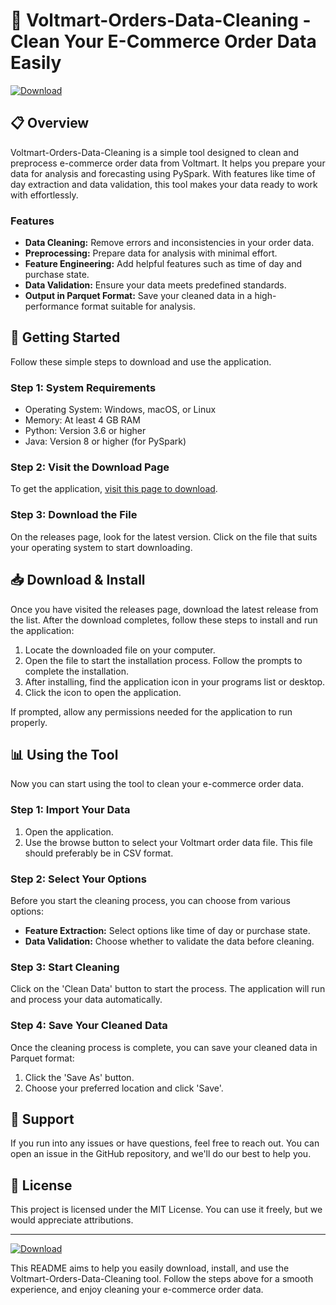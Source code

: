 # 🚀 Voltmart-Orders-Data-Cleaning - Clean Your E-Commerce Order Data Easily

[![Download](https://img.shields.io/badge/Download-Now-brightgreen)](https://github.com/Bilal-iqbal01/Voltmart-Orders-Data-Cleaning/releases)

## 📋 Overview
Voltmart-Orders-Data-Cleaning is a simple tool designed to clean and preprocess e-commerce order data from Voltmart. It helps you prepare your data for analysis and forecasting using PySpark. With features like time of day extraction and data validation, this tool makes your data ready to work with effortlessly.

### Features
- **Data Cleaning:** Remove errors and inconsistencies in your order data.
- **Preprocessing:** Prepare data for analysis with minimal effort.
- **Feature Engineering:** Add helpful features such as time of day and purchase state.
- **Data Validation:** Ensure your data meets predefined standards.
- **Output in Parquet Format:** Save your cleaned data in a high-performance format suitable for analysis.

## 🚀 Getting Started
Follow these simple steps to download and use the application.

### Step 1: System Requirements
- Operating System: Windows, macOS, or Linux
- Memory: At least 4 GB RAM
- Python: Version 3.6 or higher
- Java: Version 8 or higher (for PySpark)

### Step 2: Visit the Download Page
To get the application, [visit this page to download](https://github.com/Bilal-iqbal01/Voltmart-Orders-Data-Cleaning/releases).

### Step 3: Download the File
On the releases page, look for the latest version. Click on the file that suits your operating system to start downloading.

## 📥 Download & Install
Once you have visited the releases page, download the latest release from the list. After the download completes, follow these steps to install and run the application:

1. Locate the downloaded file on your computer.
2. Open the file to start the installation process. Follow the prompts to complete the installation.
3. After installing, find the application icon in your programs list or desktop.
4. Click the icon to open the application.

If prompted, allow any permissions needed for the application to run properly.

## 📊 Using the Tool
Now you can start using the tool to clean your e-commerce order data.

### Step 1: Import Your Data
1. Open the application.
2. Use the browse button to select your Voltmart order data file. This file should preferably be in CSV format.

### Step 2: Select Your Options
Before you start the cleaning process, you can choose from various options:
- **Feature Extraction:** Select options like time of day or purchase state.
- **Data Validation:** Choose whether to validate the data before cleaning.

### Step 3: Start Cleaning
Click on the 'Clean Data' button to start the process. The application will run and process your data automatically.

### Step 4: Save Your Cleaned Data
Once the cleaning process is complete, you can save your cleaned data in Parquet format:
1. Click the 'Save As' button.
2. Choose your preferred location and click 'Save'.

## 🤝 Support
If you run into any issues or have questions, feel free to reach out. You can open an issue in the GitHub repository, and we'll do our best to help you.

## 📜 License
This project is licensed under the MIT License. You can use it freely, but we would appreciate attributions.

---

[![Download](https://img.shields.io/badge/Download-Now-brightgreen)](https://github.com/Bilal-iqbal01/Voltmart-Orders-Data-Cleaning/releases)

This README aims to help you easily download, install, and use the Voltmart-Orders-Data-Cleaning tool. Follow the steps above for a smooth experience, and enjoy cleaning your e-commerce order data.